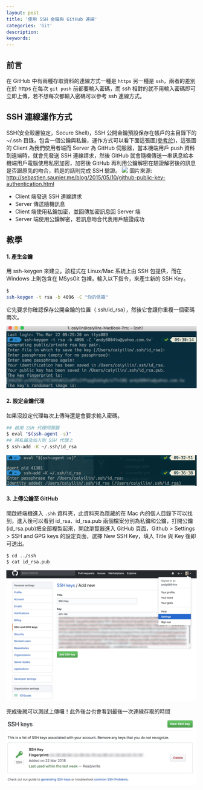 ```yaml
---
layout: post
title: '使用 SSH 金鑰與 GitHub 連線'
categories: 'Git'
description:
keywords: 
---
```


## 前言
在 GitHub 中有兩種存取資料的連線方式一種是 `https` 另一種是 `ssh`，兩者的差別在於 https 在每次 `git push` 前都要輸入密碼，而 ssh 相對的就不用輸入密碼即可立即上傳，若不想每次都輸入密碼可以參考 ssh 連線方式。

## SSH 連線運作方式
SSH(安全殼層協定，Secure Shell)，SSH 公開金鑰預設保存在帳戶的主目錄下的 ~/.ssh 目錄，包含一個公鑰與私鑰，運作方式可以看下面這張圖[(參考於)](http://sebastien.saunier.me/blog/2015/05/10/github-public-key-authentication.html)，這張圖的 Client 為我們使用者端而 Server 為 GitHub 伺服器，當本機端用戶 push 資料到遠端時，就會先發送 SSH 連線請求，然後 GitHub 就會隨機傳送一串訊息給本機端用戶電腦使用私密加密，加密後 GitHub 再利用公鑰解密在驗證解密後的訊息是否跟原先的吻合，若是的話則完成 SSH 驗證。
<img src="http://sebastien.saunier.me/images/posts/SSH%20Connection%20explained.png">
圖片來源: http://sebastien.saunier.me/blog/2015/05/10/github-public-key-authentication.html

- Client 端發送 SSH 連線請求
- Server 傳送隨機訊息
- Client 端使用私鑰加密，並回傳加密訊息回 Server 端
- Server 端使用公鑰解密，若訊息吻合代表用戶驗證成功

## 教學
#### 1. 產生金鑰
用 ssh-keygen 來建立。該程式在 Linux/Mac 系統上由 SSH 包提供，而在 Windows 上則包含在 MSysGit 包裡，輸入以下指令，來產生新的 SSH Key。

```bash
$ 	
ssh-keygen -t rsa -b 4096 -C "你的信箱"
```

它先要求你確認保存公開金鑰的位置（.ssh/id_rsa），然後它會讓你重複一個密碼兩次。

<img src="/images/posts/tool/2018/img1070322-1.jpg">

#### 2. 設定金鑰代理
如果沒設定代理每次上傳時還是會要求輸入密碼。

```bash
## 啟用 SSH 代理伺服器
$ eval "$(ssh-agent -s)"
## 將私鑰及加入到 SSH 代理上
$ ssh-add -K ~/.ssh/id_rsa
```

<img src="/images/posts/tool/2018/img1070322-2.png">

#### 3. 上傳公鑰至 GitHub
開啟終端機進入 `.shh` 資料夾，此資料夾為隱藏的在 Mac 內的個人目錄下可以找到，進入後可以看到 id_rsa、id_rsa.pub 兩個檔案分別為私鑰和公鑰，打開公鑰(id_rsa.pub)把全部複製起來，開啟瀏覽器進入 GitHub 頁面，Github > Settings > SSH and GPG keys 的設定頁面，選擇 New SSH Key，填入 Title 與 Key 後即可送出。

```bash
$ cd ../ssh
$ cat id_rsa.pub
```

<img src="/images/posts/tool/2018/img1070322-3.jpg">

完成後就可以測試上傳囉！此外後台也會看到最後一次連線存取的時間

<img src="/images/posts/tool/2018/img1070322-4.jpg">
